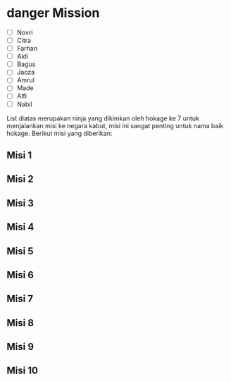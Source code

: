 # danger Mission

- [ ] Novri
- [ ] Citra
- [ ] Farhan
- [ ] Aldi
- [ ] Bagus
- [ ] Jaoza
- [ ] Amrul
- [ ] Made
- [ ] Alfi
- [ ] Nabil

List diatas merupakan ninja yang dikimkan oleh hokage ke 7 untuk menjalankan misi ke negara kabut, misi ini sangat penting untuk nama baik hokage. Berikut misi yang diberikan:

## Misi 1

## Misi 2

## Misi 3

## Misi 4

## Misi 5

## Misi 6

## Misi 7

## Misi 8

## Misi 9

## Misi 10

